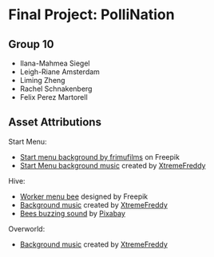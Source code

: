 # Final Project: PolliNation
## Group 10
- Ilana-Mahmea Siegel
- Leigh-Riane Amsterdam
- Liming Zheng
- Rachel Schnakenberg
- Felix Perez Martorell

## Asset Attributions
Start Menu:
- <a href="https://www.freepik.com/free-vector/honeycombs-covered-dripping-honey-with-field-full-beehives-surrounded-by-flowers_10117324.htm#fromView=search&page=1&position=1&uuid=bdd99d60-9545-424d-8bd5-d24030ef328c">Start menu background by frimufilms</a> on Freepik
- [Start Menu background music](https://pixabay.com/music/upbeat-bit-beats-7-194291/) created by [XtremeFreddy](https://pixabay.com/users/xtremefreddy-32332307/)

Hive:
- <a href="https://www.freepik.com/icon/blog_12713691#fromView=search&page=1&position=1&uuid=25171f27-9918-47dd-85bc-b1396c8d487a">Worker menu bee</a> designed by Freepik
- <a href="https://pixabay.com/music/video-games-game-music-loop-10-145572/">Background music</a> created by [XtremeFreddy](https://pixabay.com/users/xtremefreddy-32332307/)
- <a href="https://pixabay.com/sound-effects/bee-hive-2-17072/">Bees buzzing sound</a> by [Pixabay](https://pixabay.com/users/pixabay-1/)

Overworld:
- <a href="https://pixabay.com/sound-effects/game-music-loop-6-144641/">Background music</a> created by [XtremeFreddy](https://pixabay.com/users/xtremefreddy-32332307/)
